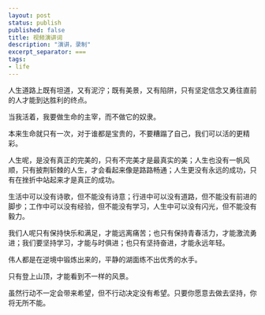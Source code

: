 ```yaml
---
layout: post
status: publish
published: false
title: 视频演讲词
description: "演讲，录制"
excerpt_separator: ===
tags:
- life
---
```



人生道路上既有坦道，又有泥泞；既有美景，又有陷阱，只有坚定信念又勇往直前的人才能到达胜利的终点。

当我活着，我要做生命的主宰，而不做它的奴隶。

本来生命就只有一次，对于谁都是宝贵的，不要糟蹋了自己，我们可以活的更精彩。

人生呢，是没有真正的完美的，只有不完美才是最真实的美；人生也没有一帆风顺，只有披荆斩棘的人生，才会看起来像是路路畅通；人生更没有永远的成功，只有在挫折中站起来才是真正的成功。

生活中可以没有诗歌，但不能没有诗意；行进中可以没有道路，但不能没有前进的脚步；工作中可以没有经验，但不能没有学习，人生中可以没有闪光，但不能没有毅力。

我们人呢只有保持快乐和满足，才能远离痛苦；也只有保持青春活力，才能激流勇进；我们要坚持学习，才能与时俱进；也只有坚持奋进，才能永远年轻。

伟人都是在逆境中锻炼出来的，平静的湖面练不出优秀的水手。

只有登上山顶，才能看到不一样的风景。

虽然行动不一定会带来希望，但不行动决定没有希望。只要你愿意去做去坚持，你将无所不能。

